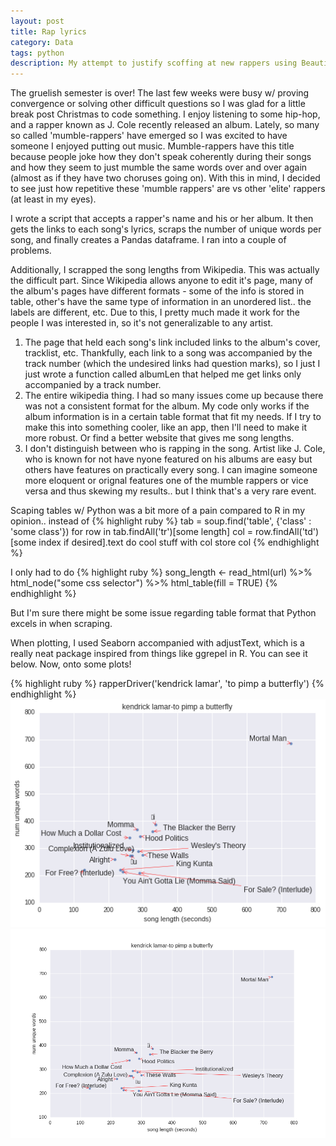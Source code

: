 ```yaml
---
layout: post
title: Rap lyrics
category: Data
tags: python
description: My attempt to justify scoffing at new rappers using Beautiful Soup
---
```


The gruelish semester is over! The last few weeks were busy w/ proving convergence or solving other difficult questions so I was 
glad for a little break post Christmas to code something. I enjoy listening to some hip-hop, and a rapper known as J. Cole recently
released an album. Lately, so many so called 'mumble-rappers' have emerged so I was excited to have someone I enjoyed putting out music.
Mumble-rappers have this title because people joke how they don't speak coherently during their songs and how they seem to just mumble
the same words over and over again (almost as if they have two choruses going on). With this in mind, I decided to see just how
repetitive these 'mumble rappers' are vs other 'elite' rappers (at least in my eyes). 

I wrote a script that accepts a rapper's name and his or her album. It then gets the links to each song's lyrics, scraps the number of unique words per song, and finally creates a Pandas dataframe. I ran into a couple of problems.

Additionally, I scrapped the song lengths from Wikipedia. This was actually the difficult part.
Since Wikipedia allows anyone to edit it's page, many of the album's pages have different formats - some of the info is stored in table, other's 
have the same type of information in an unordered list.. the labels are different, etc. Due to this, I pretty much made it work for the people
I was interested in, so it's not generalizable to any artist. 

1. The page that held each song's link included links to the album's cover, tracklist, etc. Thankfully, each link to a song
was accompanied by the track number (which the undesired links had question marks), so I just I just wrote a function called albumLen that helped me get links only accompanied by a track number.
2. The entire wikipedia thing. I had so many issues come up because there was not a consistent format for the album. My code only works if the album information is in a certain table format that fit my needs. If I try to make this into something cooler, like an app, then I'll need to make it more robust. Or find a better website that gives me song lengths.
3. I don't distinguish between who is rapping in the song. Artist like J. Cole, who is known for not have nyone featured on his albums are easy but others have features on practically every song. I can imagine someone more eloquent or orignal features one of the mumble rappers or vice versa and thus skewing my results.. but I think that's a very rare event.

Scaping tables w/ Python was a bit more of a pain compared to R in my opinion.. instead of 
{% highlight ruby %} tab = soup.find('table', {'class' : 'some class'})
for row in tab.findAll('tr')[some length]
  col = row.findAll('td')[some index if desired].text
  do cool stuff with col
  store col
{% endhighlight %}

I only had to do 
{% highlight ruby %} song_length <- read_html(url) %>% 
                html_node("some css selector") %>% 
                html_table(fill = TRUE)
{% endhighlight %}

But I'm sure there might be some issue regarding table format that Python excels in when scraping.

When plotting, I used Seaborn accompanied with adjustText, which is a really neat package inspired from
things like ggrepel in R. You can see it below. Now, onto some plots!

{% highlight ruby %} rapperDriver('kendrick lamar', 'to pimp a butterfly') {% endhighlight %}
![png](/ipynb/rappers_1_1.png)
![png](/ipynb/rappers_pics/kendrick.png)

